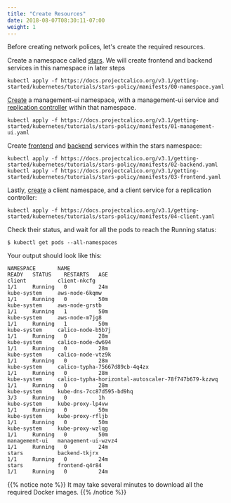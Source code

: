```yaml
---
title: "Create Resources"
date: 2018-08-07T08:30:11-07:00
weight: 1
---
```


Before creating network polices, let's create the required resources.

Create a namespace called [stars](https://docs.projectcalico.org/v3.2/getting-started/kubernetes/tutorials/stars-policy/manifests/00-namespace.yaml). We will create frontend and backend services in this namespace in later steps

```
kubectl apply -f https://docs.projectcalico.org/v3.1/getting-started/kubernetes/tutorials/stars-policy/manifests/00-namespace.yaml
```

[Create](https://docs.projectcalico.org/v3.2/getting-started/kubernetes/tutorials/stars-policy/manifests/01-management-ui.yaml) a management-ui namespace, with a management-ui service and [replication controller](https://kubernetes.io/docs/concepts/workloads/controllers/replicationcontroller/) within that namespace.

```
kubectl apply -f https://docs.projectcalico.org/v3.1/getting-started/kubernetes/tutorials/stars-policy/manifests/01-management-ui.yaml
```
Create [frontend](https://docs.projectcalico.org/v3.2/getting-started/kubernetes/tutorials/stars-policy/manifests/03-frontend.yaml) and [backend](https://docs.projectcalico.org/v3.2/getting-started/kubernetes/tutorials/stars-policy/manifests/02-backend.yaml) services within the stars namespace:

```
kubectl apply -f https://docs.projectcalico.org/v3.1/getting-started/kubernetes/tutorials/stars-policy/manifests/02-backend.yaml
kubectl apply -f https://docs.projectcalico.org/v3.1/getting-started/kubernetes/tutorials/stars-policy/manifests/03-frontend.yaml
```
Lastly, [create](https://docs.projectcalico.org/v3.1/getting-started/kubernetes/tutorials/stars-policy/manifests/04-client.yaml) a client namespace, and a client service for a replication controller:

```
kubectl apply -f https://docs.projectcalico.org/v3.1/getting-started/kubernetes/tutorials/stars-policy/manifests/04-client.yaml
```
Check their status, and wait for all the pods to reach the Running status:

```
$ kubectl get pods --all-namespaces
```
Your output should look like this:

```
NAMESPACE       NAME                                                  READY   STATUS    RESTARTS   AGE
client          client-nkcfg                                          1/1     Running   0          24m
kube-system     aws-node-6kqmw                                        1/1     Running   0          50m
kube-system     aws-node-grstb                                        1/1     Running   1          50m
kube-system     aws-node-m7jg8                                        1/1     Running   1          50m
kube-system     calico-node-b5b7j                                     1/1     Running   0          28m
kube-system     calico-node-dw694                                     1/1     Running   0          28m
kube-system     calico-node-vtz9k                                     1/1     Running   0          28m
kube-system     calico-typha-75667d89cb-4q4zx                         1/1     Running   0          28m
kube-system     calico-typha-horizontal-autoscaler-78f747b679-kzzwq   1/1     Running   0          28m
kube-system     kube-dns-7cc87d595-bd9hq                              3/3     Running   0          1h
kube-system     kube-proxy-lp4vw                                      1/1     Running   0          50m
kube-system     kube-proxy-rfljb                                      1/1     Running   0          50m
kube-system     kube-proxy-wzlqg                                      1/1     Running   0          50m
management-ui   management-ui-wzvz4                                   1/1     Running   0          24m
stars           backend-tkjrx                                         1/1     Running   0          24m
stars           frontend-q4r84                                        1/1     Running   0          24m
```

{{% notice note %}}
It may take several minutes to download all the required Docker images.
{{% /notice %}}